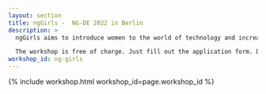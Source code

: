```yaml
---
layout: section
title: ngGirls -  NG-DE 2022 in Berlin
description: >
  ngGirls aims to introduce women to the world of technology and increase the diversity. Angular is a great technology to start with. We believe this is a win-win situation! During the workshop you will build and deploy your very first Angular Web Application! Angular is an open-source platform for building web application, developed by Google and the community. It provides various tools to easily create a dynamic, interactive app that can run on desktop browsers, mobile and even robots.

  The workshop is free of charge. Just fill out the application form. Don't wait too long - you can apply for a pass only until the stated deadline.
workshop_id: ng-girls
---
```


{% include workshop.html workshop_id=page.workshop_id %}
